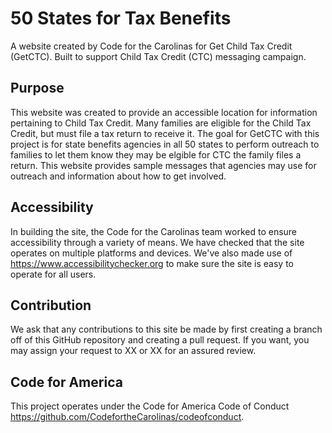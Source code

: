 # 50 States for Tax Benefits
A website created by Code for the Carolinas for Get Child Tax Credit (GetCTC). Built to support Child Tax Credit (CTC) messaging campaign.

## Purpose
This website was created to provide an accessible location for information pertaining to Child Tax Credit. Many families are eligible for the Child Tax Credit, but must file a tax return to receive it. The goal for GetCTC with this project is for state benefits agencies in all 50 states to perform outreach to families to let them know they may be elgible for CTC the family files a return. This website provides sample messages that agencies may use for outreach and information about how to get involved. 

## Accessibility
In building the site, the Code for the Carolinas team worked to ensure accessibility through a variety of means. We have checked that the site operates on multiple platforms and devices. We've also made use of https://www.accessibilitychecker.org to make sure the site is easy to operate for all users. 

## Contribution
We ask that any contributions to this site be made by first creating a branch off of this GitHub repository and creating a pull request. If you want, you may assign your request to XX or XX for an assured review. 

## Code for America
This project operates under the Code for America Code of Conduct https://github.com/CodefortheCarolinas/codeofconduct.
